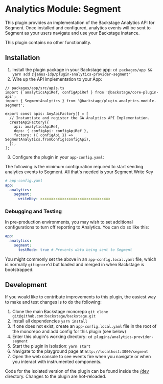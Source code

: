 # Analytics Module: Segment

This plugin provides an implementation of the Backstage Analytics API for
Segment. Once installed and configured, analytics events will be sent to
Segment as your users navigate and use your Backstage instance.

This plugin contains no other functionality.

## Installation

1. Install the plugin package in your Backstage app:
   `cd packages/app && yarn add @janus-idp/plugin-analytics-provider-segment"`
2. Wire up the API implementation to your App:

```tsx
// packages/app/src/apis.ts
import { analyticsApiRef, configApiRef } from '@backstage/core-plugin-api';
import { SegmentAnalytics } from '@backstage/plugin-analytics-module-segment';

export const apis: AnyApiFactory[] = [
  // Instantiate and register the GA Analytics API Implementation.
  createApiFactory({
    api: analyticsApiRef,
    deps: { configApi: configApiRef },
    factory: ({ configApi }) => SegmentAnalytics.fromConfig(configApi),
  }),
];
```

3. Configure the plugin in your `app-config.yaml`:

The following is the minimum configuration required to start sending analytics
events to Segment. All that's needed is your Segment Write Key

```yaml
# app-config.yaml
app:
  analytics:
    segment:
      writeKey: xxxxxxxxxxxxxxxxxxxxxxxxxxxxxxxx
```

### Debugging and Testing

In pre-production environments, you may wish to set additional configurations
to turn off reporting to Analytics. You can do so like this:

```yaml
app:
  analytics:
    segment:
      testMode: true # Prevents data being sent to Segment
```

You might commonly set the above in an `app-config.local.yaml` file, which is
normally `gitignore`'d but loaded and merged in when Backstage is bootstrapped.

## Development

If you would like to contribute improvements to this plugin, the easiest way to
make and test changes is to do the following:

1. Clone the main Backstage monorepo `git clone git@github.com:backstage/backstage.git`
2. Install all dependencies `yarn install`
3. If one does not exist, create an `app-config.local.yaml` file in the root of
   the monorepo and add config for this plugin (see below)
4. Enter this plugin's working directory: `cd plugins/analytics-provider-segment`
5. Start the plugin in isolation: `yarn start`
6. Navigate to the playground page at `http://localhost:3000/segment`
7. Open the web console to see events fire when you navigate or when you
   interact with instrumented components.

Code for the isolated version of the plugin can be found inside the [/dev](./dev)
directory. Changes to the plugin are hot-reloaded.
